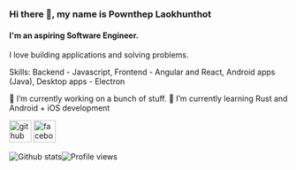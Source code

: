 ### Hi there 👋, my name is Pownthep Laokhunthot
#### I'm an aspiring Software Engineer.
I love building applications and solving problems. 

Skills: Backend - Javascript, Frontend - Angular and React, Android apps (Java), Desktop apps - Electron

🔭 I’m currently working on a bunch of stuff. 🌱 I’m currently learning Rust and Android + iOS development 

[<img src='https://cdn.jsdelivr.net/npm/simple-icons@3.0.1/icons/github.svg' alt='github' height='40'>](https://github.com/pownthep)  [<img src='https://cdn.jsdelivr.net/npm/simple-icons@3.0.1/icons/facebook.svg' alt='facebook' height='40'>](https://www.facebook.com/dhoy.laokhunthot)  

![Github stats](https://github-readme-stats.vercel.app/api?username=pownthep&show_icons=true)![Profile views](https://gpvc.arturio.dev/pownthep)  
